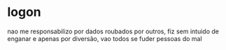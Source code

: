 # logon

nao me responsabilizo por dados roubados por outros, fiz sem intuido de enganar e apenas por diversão, vao todos se fuder pessoas do mal
